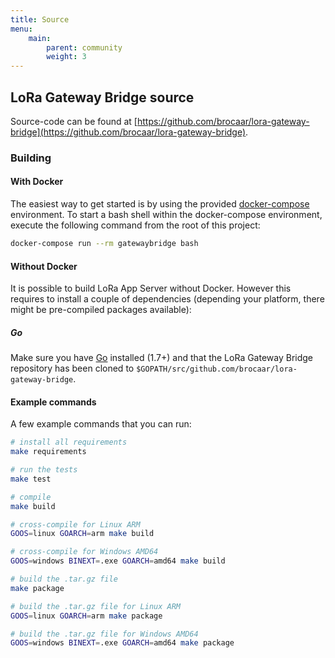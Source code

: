 ```yaml
---
title: Source
menu:
    main:
        parent: community
        weight: 3
---
```


## LoRa Gateway Bridge source

Source-code can be found at [https://github.com/brocaar/lora-gateway-bridge](https://github.com/brocaar/lora-gateway-bridge).

### Building

#### With Docker

The easiest way to get started is by using the provided 
[docker-compose](https://docs.docker.com/compose/) environment. To start a bash
shell within the docker-compose environment, execute the following command from
the root of this project:

```bash
docker-compose run --rm gatewaybridge bash
```

#### Without Docker

It is possible to build LoRa App Server without Docker. However this requires
to install a couple of dependencies (depending your platform, there might be
pre-compiled packages available):

##### Go

Make sure you have [Go](https://golang.org/) installed (1.7+) and that the LoRa
Gateway Bridge repository has been cloned to 
`$GOPATH/src/github.com/brocaar/lora-gateway-bridge`.

#### Example commands

A few example commands that you can run:

```bash
# install all requirements
make requirements

# run the tests
make test

# compile
make build

# cross-compile for Linux ARM
GOOS=linux GOARCH=arm make build

# cross-compile for Windows AMD64
GOOS=windows BINEXT=.exe GOARCH=amd64 make build

# build the .tar.gz file
make package

# build the .tar.gz file for Linux ARM
GOOS=linux GOARCH=arm make package

# build the .tar.gz file for Windows AMD64
GOOS=windows BINEXT=.exe GOARCH=amd64 make package
```
